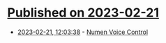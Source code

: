# [Published on 2023-02-21](index.md)

* [2023-02-21, 12:03:38](https://lobste.rs/s/spt1mt/numen_voice_control) - [Numen Voice Control](https://numenvoice.com/)
